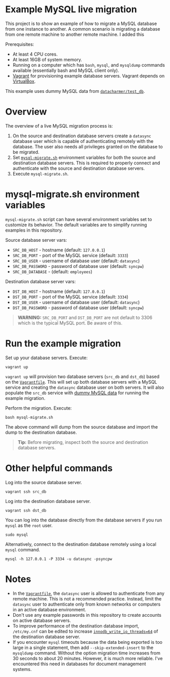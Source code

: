# Example MySQL live migration

This project is to show an example of how to migrate a MySQL database from one
instance to another.  A common scenario is migrating a database from one remote
machine to another remote machine.
I added this

Prerequisites:

* At least 4 CPU cores.
* At least 16GB of system memory.
* Running on a computer which has `bash`, `mysql`, and `mysqldump` commands
  available (essentially bash and MySQL client only).
* [Vagrant][vagrant] for provisioning example database servers.  Vagrant depends
  on [VirtualBox][vbox].

This example uses dummy MySQL data from [`datacharmer/test_db`][test_db].

# Overview

The overview of a live MySQL migration process is:

1. On the source and destination database servers create a `datasync` database
   user which is capable of authenticating remotely with the database.  The user
   also needs all privileges granted on the database to be migrated.
2. Set [`mysql-migrate.sh`](mysql-migrate.sh) environment variables for both the
   source and destination database servers.  This is required to properly
   connect and authenticate with the source and destination database servers.
3. Execute `mysql-migrate.sh`.

# mysql-migrate.sh environment variables

`mysql-migrate.sh` script can have several environment variables set to
customize its behavior.  The default variables are to simplify running examples
in this repository.

Source database server vars:

* `SRC_DB_HOST` - hostname (default: `127.0.0.1`)
* `SRC_DB_PORT` - port of the MySQL service (default: `3333`)
* `SRC_DB_USER` - username of database user (default: `datasync`)
* `SRC_DB_PASSWORD` - password of database user (default: `syncpw`)
* `SRC_DB_DATABASE` - (default: `employees`)

Destination database server vars:

* `DST_DB_HOST` - hostname (default: `127.0.0.1`)
* `DST_DB_PORT` - port of the MySQL service (default: `3334`)
* `DST_DB_USER` - username of database user (default: `datasync`)
* `DST_DB_PASSWORD` - password of database user (default: `syncpw`)

> **WARNING:** `SRC_DB_PORT` and `DST_DB_PORT` are not default to 3306 which is
> the typical MySQL port.  Be aware of this.

# Run the example migration

Set up your database servers.  Execute:

    vagrant up

`vagrant up` will provision two database servers (`src_db` and `dst_db`) based
on the [`Vagrantfile`](Vagrantfile).  This will set up both database servers
with a MySQL service and creating the `datasync` database user on both servers.
It will also populate the `src_db` service with [dummy MySQL data][test_db] for
running the example migration.

Perform the migration.  Execute:

    bash mysql-migrate.sh

The above command will dump from the source database and import the dump to the
destination database.

> **Tip:** Before migrating, inspect both the source and destination database
> servers.

# Other helpful commands

Log into the source database server.

    vagrant ssh src_db

Log into the destination database server.

    vagrant ssh dst_db

You can log into the database directly from the database servers if you run
`mysql` as the `root` user.

    sudo mysql

Alternatively, connect to the destination database remotely using a local
`mysql` command.

    mysql -h 127.0.0.1 -P 3334 -u datasync -psyncpw

# Notes

* In the [`Vagrantfile`](Vagrantfile), the `datasync` user is allowed to
  authenticate from any remote machine.  This is not a recommended practice.
  Instead, limit the `datasync` user to authenticate only from known networks or
  computers in an active database environment.
* Don't use any example passwords in this repository to create accounts on
  active database servers.
* To improve performance of the destination database import, `/etc/my.cnf` can
  be edited to increase [`innodb_write_io_threads=64`][innodb_write_io] of the
  destination database server.
* If you encounter `mysql` timeouts because the data being exported is too large
  in a single statement, then add `--skip-extended-insert` to the `mysqldump`
  command.  Without the option migration time increases from 30 seconds to about
  20 minutes.  However, it is much more reliable.  I've encountered this need in
  databases for document management systems.

[test_db]: https://github.com/datacharmer/test_db
[vagrant]: https://www.vagrantup.com/
[vbox]: https://www.virtualbox.org/
[innodb_write_io]: https://dev.mysql.com/doc/refman/5.5/en/innodb-parameters.html#sysvar_innodb_write_io_threads
